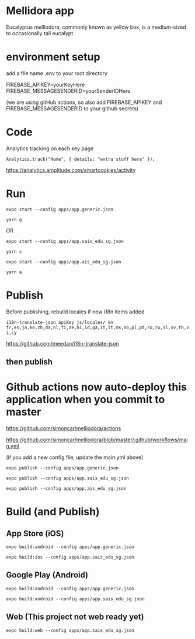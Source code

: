 # Mellidora app

Eucalyptus melliodora, commonly known as yellow box, is a medium-sized to occasionally tall eucalypt.

# environment setup

add a file name .env to your root directory

FIREBASE_APIKEY=yourKeyHere
FIREBASE_MESSAGESENDERID=yourSenderIDHere

(we are using gitHub actions, so also add FIREBASE_APIKEY and FIREBASE_MESSAGESENDERID to your github secrets)


# Code

Analytics tracking on each key page

`Analytics.track("Home", { details: "extra stuff here" });`

https://analytics.amplitude.com/smartcookies/activity


# Run

`expo start --config apps/app.generic.json`

`yarn g`

OR

`expo start --config apps/app.sais_edu_sg.json`

`yarn s`

`expo start --config apps/app.ais_edu_sg.json`

`yarn a`

# Publish

Before publishing, rebuild locales if new i18n items added

`i18n-translate-json apiKey js/locales/ en fr,es,ja,ko,zh,da,nl,fi,de,hi,id,ga,it,lt,ms,no,pl,pt,ro,ru,sl,sv,th,vi,cy`

https://github.com/meedan/i18n-translate-json


## then publish

# Github actions now auto-deploy this application when you commit to master

https://github.com/simoncar/melliodora/actions

https://github.com/simoncar/melliodora/blob/master/.github/workflows/main.yml

(if you add a new config file, update the main.yml above)

`expo publish --config apps/app.generic.json`

`expo publish --config apps/app.sais_edu_sg.json`

`expo publish --config apps/app.ais_edu_sg.json`

# Build (and Publish)

## App Store (iOS)

`expo build:android --config apps/app.generic.json`

`expo build:ios --config apps/app.sais_edu_sg.json`

## Google Play (Android)

`expo build:android --config apps/app.generic.json`

`expo build:android --config apps/app.sais_edu_sg.json`

## Web (This project not web ready yet)

`expo build:web --config apps/app.sais_edu_sg.json`
